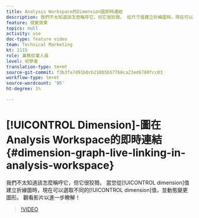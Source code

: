 ```yaml
---
title: Analysis Workspace的Dimension圖即時連結
description: 我們不太知道該怎麼稱呼它，但它很狡猾。 從尺寸值建立折線圖時，現在可以選擇不同的尺寸值並動態更改圖形。 觀看影片以進一步瞭解！
feature: 視覺效果
topics: null
activity: use
doc-type: feature video
team: Technical Marketing
kt: 2115
role: 業務從業人員
level: 初學者
translation-type: tm+mt
source-git-commit: f3b3fa7d91b0cb21005b57768ca23ed6700fcc03
workflow-type: tm+mt
source-wordcount: '95'
ht-degree: 1%

---
```



# [!UICONTROL Dimension]-圖在Analysis Workspace的即時連結  {#dimension-graph-live-linking-in-analysis-workspace}

我們不太知道該怎麼稱呼它，但它很狡猾。 當您從[!UICONTROL dimension]值建立折線圖時，現在可以選取不同的[!UICONTROL dimension]值，並動態變更圖形。 觀看影片以進一步瞭解！

>[!VIDEO](https://video.tv.adobe.com/v/23991/?quality=12)
